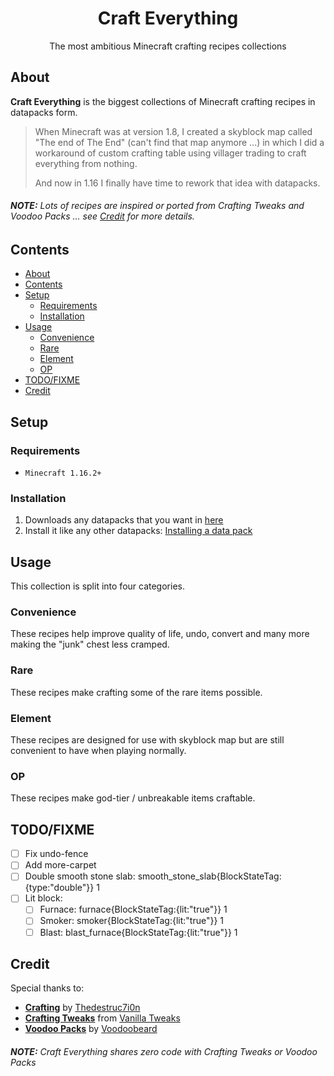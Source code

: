 <h1 align="center">Craft Everything</h1>
<p align="center">The most ambitious Minecraft crafting recipes collections</p>

## About
**Craft Everything** is the biggest collections of Minecraft crafting recipes in datapacks form.

> When Minecraft was at version 1.8, I created a skyblock map called "The end of The End" (can't find that map anymore ...) in which I did a workaround of custom crafting table using villager trading to craft everything from nothing.
>
> And now in 1.16 I finally have time to rework that idea with datapacks.

###### **NOTE:** Lots of recipes are inspired or ported from Crafting Tweaks and Voodoo Packs ... see [Credit](#credit) for more details.

## Contents
* [About](#about)
* [Contents](#contents)
* [Setup](#setup)
  * [Requirements](#requirements)
  * [Installation](#installation)
* [Usage](#usage)
  * [Convenience](#convenience)
  * [Rare](#rare)
  * [Element](#element)
  * [OP](#op)
* [TODO/FIXME](#todofixme)
* [Credit](#credit)

## Setup
### Requirements
* `Minecraft 1.16.2+`

### Installation
1. Downloads any datapacks that you want in [here]()
2. Install it like any other datapacks: [Installing a data pack](https://minecraft.gamepedia.com/Tutorials/Installing_a_data_pack)

## Usage
This collection is split into four categories.

### Convenience
These recipes help improve quality of life, undo, convert and many more making the "junk" chest less cramped.

### Rare
These recipes make crafting some of the rare items possible.

### Element
These recipes are designed for use with skyblock map but are still convenient to have when playing normally.

### OP
These recipes make god-tier / unbreakable items craftable.

## TODO/FIXME
* [ ] Fix undo-fence
* [ ] Add more-carpet
* [ ] Double smooth stone slab: smooth_stone_slab{BlockStateTag:{type:"double"}} 1
* [ ] Lit block:
  * [ ] Furnace: furnace{BlockStateTag:{lit:"true"}} 1
  * [ ] Smoker: smoker{BlockStateTag:{lit:"true"}} 1
  * [ ] Blast: blast_furnace{BlockStateTag:{lit:"true"}} 1

## Credit
Special thanks to:
* [**Crafting**](https://crafting.thedestruc7i0n.ca/) by [Thedestruc7i0n](https://thedestruc7i0n.ca)
* [**Crafting Tweaks**](https://vanillatweaks.net/picker/crafting-tweaks) from [Vanilla Tweaks](https://vanillatweaks.net)
* [**Voodoo Packs**](https://mc.voodoobeard.com/#recipes) by [Voodoobeard](http://voodoobeard.com/)

###### **NOTE:** Craft Everything shares zero code with Crafting Tweaks or Voodoo Packs

